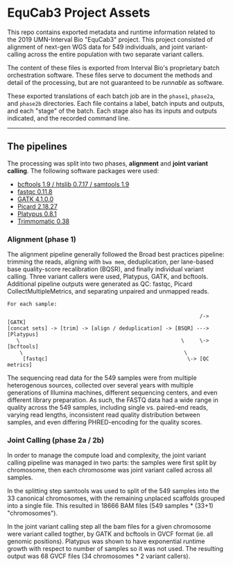 # EquCab3 Project Assets

This repo contains exported metadata and runtime information related to the 2019 UMN-Interval Bio "EquCab3" project.  This project consisted of alignment of next-gen WGS data for 549 individuals, and joint variant-calling across the entire population with two separate variant callers.

The content of these files is exported from Interval Bio's proprietary batch orchestration software.  These files serve to document the methods and detail of the processing, but are not guaranteed to be _runnable_ as software.

These exported translations of each batch job are in the `phase1`, `phase2a`, and `phase2b` directories.  Each file contains a label, batch inputs and outputs, and each "stage" of the batch.  Each stage also has its inputs and outputs indicated, and the recorded command line.

- - - -

## The pipelines

The processing was split into two phases, **alignment** and **joint variant calling**.  The following software packages were used:

* [bcftools 1.9 / htslib 0.7.17 / samtools 1.9](https://www.htslib.org/)
* [fastqc 0.11.8](http://www.bioinformatics.babraham.ac.uk/projects/fastqc/)
* [GATK 4.1.0.0](https://gatk.broadinstitute.org/)
* [Picard 2.18.27](https://broadinstitute.github.io/picard/)
* [Platypus 0.8.1](https://www.well.ox.ac.uk/research/research-groups/lunter-group/lunter-group/platypus-a-haplotype-based-variant-caller-for-next-generation-sequence-data)
* [Trimmomatic 0.38](http://www.usadellab.org/cms/?page=trimmomatic)


### Alignment (phase 1)

The alignment pipeline generally followed the Broad best practices pipeline: trimming the reads, aligning with `bwa mem`, deduplication, per lane-based base quality-score recalibration (BQSR), and finally individual variant calling.  Three variant callers were used, Platypus, GATK, and bcftools.  Additional pipeline outputs were generated as QC: fastqc, Picard CollectMultipleMetrics, and separating unpaired and unmapped reads.

```
For each sample:

                                                              /-> [GATK]
[concat sets] -> [trim] -> [align / deduplication] -> [BSQR] ---> [Platypus]
   \                                                    \     \-> [bcftools]
    \                                                    \
     [fastqc]                                             \-> [QC metrics]
```

The sequencing read data for the 549 samples were from multiple heterogenous sources, collected over several years with multiple generations of Illumina machines, different sequencing centers, and even different library preparation.  As such, the FASTQ data had a wide range in quality across the 549 samples, including single vs. paired-end reads, varying read lengths, inconsistent read quality distribution between samples, and even differing PHRED-encoding for the quality scores.


### Joint Calling (phase 2a / 2b)

In order to manage the compute load and complexity, the joint variant calling pipeline was managed in two parts: the samples were first split by chromosome, then each chromosome was joint variant called across all samples.

In the splitting step samtools was used to split of the 549 samples into the 33 canonical chromosomes, with the remaining unplaced scaffolds grouped into a single file.  This resulted in 18666 BAM files (549 samples * (33+1) "chromosomes").

In the joint variant calling step all the bam files for a given chromosome were variant called togther, by GATK and bcftools in GVCF format (ie. all genomic positions).  Platypus was shown to have exponential runtime growth with respect to number of samples so it was not used.  The resulting output was 68 GVCF files (34 chromosomes * 2 variant callers).

